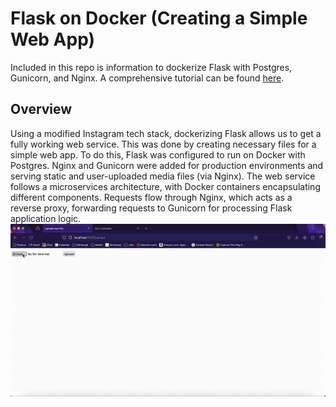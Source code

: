 # Flask on Docker (Creating a Simple Web App)
Included in this repo is information to dockerize Flask with Postgres, Gunicorn, and Nginx. A comprehensive tutorial can be found [here](https://testdriven.io/blog/dockerizing-flask-with-postgres-gunicorn-and-nginx/).     

## Overview
Using a modified Instagram tech stack, dockerizing Flask allows us to get a fully working web service. This was done by creating necessary files for a simple web app. To do this, Flask was configured to run on Docker with Postgres. Nginx and Gunicorn were added for production environments and serving static and user-uploaded media files (via Nginx). The web service follows a microservices architecture, with Docker containers encapsulating different components. Requests flow through Nginx, which acts as a reverse proxy, forwarding requests to Gunicorn for processing Flask application logic. 
![Upload GIF](upload.gif)
